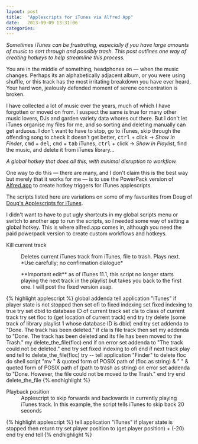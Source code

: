 ```yaml
---
layout: post
title:  "Applescripts for iTunes via Alfred App"
date:   2013-09-09 13:31:06
categories:
---
```


_Sometimes iTunes can be frustrating, especially if you have large amounts of music to sort through and possibly trash. This post outlines one way of creating hotkeys to help streamline this process._

You are in the middle of something, headphones on — when the music changes. Perhaps its an alphabetically adjacent album, or you were using shuffle, or this track has the most irritating breakdown you have ever heard. Your hard won, jealously defended moment of serene concentration is broken. 

I have collected a lot of music over the years, much of which I have forgotten or moved on from. I suspect the same is true for many other music lovers, DJs and garden variety data whores out there. But I don't let iTunes organise my files for me, and so sorting and deleting manually can get arduous. I don't want to have to stop, go to iTunes, skip through the offending song to check it doesn't get better, <kbd>ctrl</kbd> + click → *Show in Finder*, <kbd>cmd</kbd> + <kbd>del</kbd>, <kbd>cmd</kbd> + <kbd>tab</kbd> iTunes, <kbd>ctrl</kbd> + click → *Show in Playlist*, find the music, and delete it from iTunes library…

_A global hotkey that does all this, with minimal disruption to workflow._

One way to do this — there are many, and I don't claim this is the best way but merely that it works for me — is to use the PowerPack version of [Alfred.app](http://www.alfredapp.com/) to create hotkey triggers for iTunes applescripts.

The scripts listed here are variations on some of my favourites from Doug of [Doug's Applescripts for iTunes](http://dougscripts.com/itunes/). 

I didn't want to have to put ugly shortcuts in my global scripts menu or switch to another app to run the scripts, so I needed some way of setting a global hotkey. This is where alfred.app comes in, although you need the paid powerpack version to create custom workflows and hotkeys. 

<dl>
<dt>Kill current track</dt>
<dd><p>Deletes current iTunes track from iTunes, file to trash. Plays next. *Use carefully; no confirmation dialogue*</p>
<p>**Important edit** as of iTunes 11.1, this script no longer starts playing the next track in the playlist but takes you back to the first one. I will post the fixed version asap.</p></dd>


{% highlight applescript %}
global addenda
tell application "iTunes"
	if player state is not stopped then
		set ofi to fixed indexing
		set fixed indexing to true
		try
			set dbid to database ID of current track
			set cla to class of current track
			try
				set floc to (get location of current track)
			end try
			try
				delete (some track of library playlist 1 whose database ID is dbid)
			end try
			set addenda to "Done. The track has been deleted."
			if cla is file track then
				set my addenda to "Done. The track has been deleted and its file has been moved to the Trash."
				my delete_the_file(floc)
			end if
		on error
			set addenda to "The track could not be deleted."
		end try
		set fixed indexing to ofi
	end if
	next track
	play
end tell
to delete_the_file(floc)
	try
		-- tell application "Finder" to delete floc
		do shell script "mv " & quoted form of POSIX path of (floc as string) & " " & quoted form of POSIX path of (path to trash as string)
	on error
		set addenda to "Done. However, the file could not be moved to the Trash."
	end try
end delete_the_file
{% endhighlight %}

<dt>Playback position</dt>
<dd>Applescript to skip forwards and backwards in currently playing iTunes track. In this example, the script tells iTunes to skip back 20 seconds</dd>

{% highlight applescript %}
tell application "iTunes"
	if player state is stopped then return
	try
		set player position to (get player position) + (-20)
	end try
end tell
{% endhighlight %}